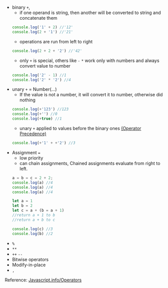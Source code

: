 * binary `+`, 
  * if one operand is string, then another will be converted to string and concatenate them
  ```js
  console.log('1' + 2) //'12'
  console.log(2 + '1') //'21'
  ```
  * operations are run from left to right
  ```js
  console.log(2 + 2 + '2') //'42'
  ```
  * only `+` is special, others like `-` `*` work only with numbers and always convert value to number
  ```js
  console.log('2' - 1) //1
  console.log('2' * '2') //4
  ```
* unary `+` = Number(...)
  * If the value is not a number, it will convert it to number, otherwise did nothing
  ```js
  console.log(+'123') //123
  console.log(+'') //0
  console.log(+true) //1
  ```
  * unary `+` applied to values before the binary ones [(Operator Precedence)](https://developer.mozilla.org/en-US/docs/Web/JavaScript/Reference/Operators/Operator_Precedence)
  ```js
  console.log(+'1' + +'2') //3
  ```
* Assignment `=`
  * low priority 
  * can chain assignments, Chained assignments evaluate from right to left.
  ```js
  a = b = c = 2 + 2;
  console.log(a) //4
  console.log(a) //4
  console.log(a) //4
  ```
  ```js
  let a = 1
  let b = 2
  let c = a + (b = a + 1) 
  //return a + 1 to b
  //return a + b to c
  
  console.log(c) //3
  console.log(b) //2
  ```
* `%`
* `**`
* `++` `--`
* Bitwise operators
* Modify-in-place
* `,`

Reference: [Javascript.info/Operators](https://javascript.info/operators)

